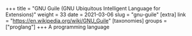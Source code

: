 +++
title = "GNU Guile (GNU Ubiquitous Intelligent Language for Extensions)"
weight = 33
date = 2021-03-06
slug = "gnu-guile"
[extra]
link = "https://en.wikipedia.org/wiki/GNU_Guile"
[taxonomies]
groups = ["proglang"]
+++
A programming language

